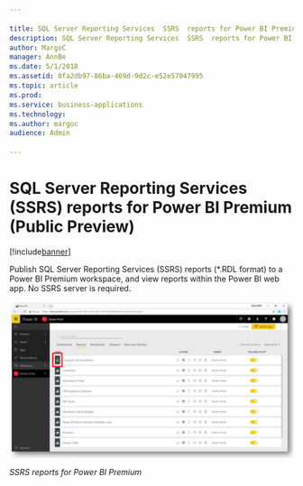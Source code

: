 ```yaml
---

title: SQL Server Reporting Services  SSRS  reports for Power BI Premium  Public Preview 
description: SQL Server Reporting Services  SSRS  reports for Power BI Premium  Public Preview 
author: MargoC
manager: AnnBe
ms.date: 5/1/2018
ms.assetid: 0fa2db97-86ba-469d-9d2c-e52e57047995
ms.topic: article
ms.prod: 
ms.service: business-applications
ms.technology: 
ms.author: margoc
audience: Admin

---
```

#  **SQL S**erver Reporting Services (SSRS) **reports** for Power BI Premium (Public Preview)




[!include[banner](../../../includes/banner.md)]

Publish SQL Server Reporting Services (SSRS) reports (\*.RDL format) to a Power
BI Premium workspace, and view reports within the Power BI web app. No SSRS
server is required.

![A screenshot of SSRS reports for Power BI Premium](media/sql-server-reporting-services-ssrs-reports-power-bi-premium-public-preview-1.png "A screenshot of SSRS reports for Power BI Premium")

*SSRS reports for Power BI Premium*


